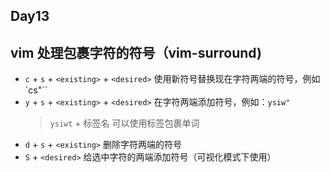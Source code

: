 ## Day13

## vim 处理包裹字符的符号（vim-surround)

- `c` + `s` + `<existing>` + `<desired>` 使用新符号替换现在字符两端的符号，例如`cs"\``
- `y` + `s` + `<existing>` + `<desired>` 在字符两端添加符号，例如：`ysiw"`
  > `ysiwt` + 标签名 可以使用标签包裹单词
- `d` + `s` + `<existing>` 删除字符两端的符号
- `S` + `<desired>` 给选中字符的两端添加符号（可视化模式下使用）
